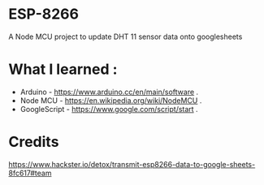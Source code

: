 # ESP-8266
A Node MCU project to update DHT 11 sensor data onto googlesheets

# What I learned :
* Arduino - https://www.arduino.cc/en/main/software .
* Node MCU - https://en.wikipedia.org/wiki/NodeMCU .
* GoogleScript - https://www.google.com/script/start .

# Credits #
  https://www.hackster.io/detox/transmit-esp8266-data-to-google-sheets-8fc617#team
  
  
